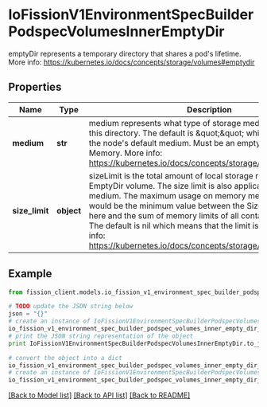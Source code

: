 # IoFissionV1EnvironmentSpecBuilderPodspecVolumesInnerEmptyDir

emptyDir represents a temporary directory that shares a pod's lifetime. More info: https://kubernetes.io/docs/concepts/storage/volumes#emptydir

## Properties

Name | Type | Description | Notes
------------ | ------------- | ------------- | -------------
**medium** | **str** | medium represents what type of storage medium should back this directory. The default is \&quot;\&quot; which means to use the node&#39;s default medium. Must be an empty string (default) or Memory. More info: https://kubernetes.io/docs/concepts/storage/volumes#emptydir | [optional] 
**size_limit** | **object** | sizeLimit is the total amount of local storage required for this EmptyDir volume. The size limit is also applicable for memory medium. The maximum usage on memory medium EmptyDir would be the minimum value between the SizeLimit specified here and the sum of memory limits of all containers in a pod. The default is nil which means that the limit is undefined. More info: https://kubernetes.io/docs/concepts/storage/volumes#emptydir | [optional] 

## Example

```python
from fission_client.models.io_fission_v1_environment_spec_builder_podspec_volumes_inner_empty_dir import IoFissionV1EnvironmentSpecBuilderPodspecVolumesInnerEmptyDir

# TODO update the JSON string below
json = "{}"
# create an instance of IoFissionV1EnvironmentSpecBuilderPodspecVolumesInnerEmptyDir from a JSON string
io_fission_v1_environment_spec_builder_podspec_volumes_inner_empty_dir_instance = IoFissionV1EnvironmentSpecBuilderPodspecVolumesInnerEmptyDir.from_json(json)
# print the JSON string representation of the object
print IoFissionV1EnvironmentSpecBuilderPodspecVolumesInnerEmptyDir.to_json()

# convert the object into a dict
io_fission_v1_environment_spec_builder_podspec_volumes_inner_empty_dir_dict = io_fission_v1_environment_spec_builder_podspec_volumes_inner_empty_dir_instance.to_dict()
# create an instance of IoFissionV1EnvironmentSpecBuilderPodspecVolumesInnerEmptyDir from a dict
io_fission_v1_environment_spec_builder_podspec_volumes_inner_empty_dir_form_dict = io_fission_v1_environment_spec_builder_podspec_volumes_inner_empty_dir.from_dict(io_fission_v1_environment_spec_builder_podspec_volumes_inner_empty_dir_dict)
```
[[Back to Model list]](../README.md#documentation-for-models) [[Back to API list]](../README.md#documentation-for-api-endpoints) [[Back to README]](../README.md)


